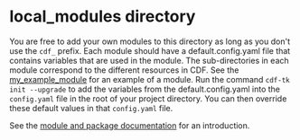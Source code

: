 # local_modules directory

You are free to add your own modules to this directory as long as you don't use the `cdf_` prefix.
Each module should have a default.config.yaml file that contains variables that are used in the module. The
sub-directories in each module correspond to the different resources in CDF. See the [my_example_module](my_example_module/README.md)
for an example of a module. Run the command `cdf-tk init --upgrade` to add the variables from the default.config.yaml
into the `config.yaml` file in the root of your project directory. You can then override these default values in that
`config.yaml` file.

See the [module and package documentation](../docs/overview.md) for an introduction.
